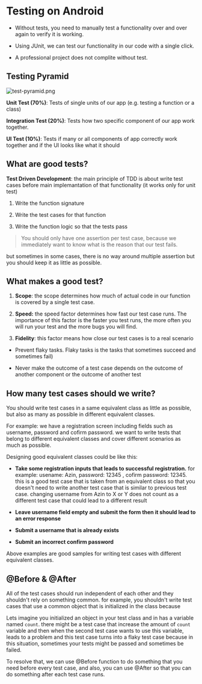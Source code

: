 # Testing on Android

- Without tests, you need to manually test a functionality over and over again to verify it is working.

- Using JUnit, we can test our functionality in our code with a single click.

- A professional project does not complite without test.

## Testing Pyramid

![test-pyramid.png](/home/azinalizadeh/Desktop/test-pyramid.png)

**Unit Test (70%)**: Tests of single units of our app (e.g. testing a function or a class)

**Integration Test (20%)**: Tests how two specific component of our app work together.

**UI Test (10%)**: Tests if many or all components of app correctly work together and if the UI looks like what it should

## What are good tests?

**Test Driven Development**: the main principle of TDD is about write test cases before main implemantation of that functionality (it works only for unit test)

1. Write the function signature

2. Write the test cases for that function

3. Write the function logic so that the tests pass

> You should only have one assertion per test case, because we immediately want to know what is the reason that our test fails.

but sometimes in some cases, there is no way around multiple assertion but you should keep it as little as possible.

## What makes a good test?

1. **Scope**: the scope determines how much of actual code in our function is covered by a single test case.

2. **Speed:** the speed factor determines how fast our test case runs. The importance of this factor is the faster you test runs, the more often you will run your test and the more bugs you will find.

3. **Fidelity**: this factor means how close our test cases is to a real scenario
- Prevent flaky tasks. Flaky tasks is the tasks that sometimes succeed and sometimes fail)

- Never make the outcome of a test case depends on the outcome of another component or the outcome of another test

## How many test cases should we write?

You should write test cases in a same equivalent class as little as possible, but also as many as possible in different equivalent classes.

For example: we have a registration screen including fields such as username, password and cofirm password. we want to write tests that belong to different equivalent classes and cover different scenarios as much as possible.

Designing good equivalent classes could be like this:

- **Take some registration inputs that leads to successful registration.** for example: usename: Azin, password: 12345 , cofirm password: 12345. this is a good test case that is taken from an equivalent class so that you doesn't need to write another test case that is similar to previous test case. changing username from Azin to X or Y does not count as a different test case that could lead to a different result

- **Leave username field empty and submit the form then it should lead to an error response**

- **Submit a username that is already exists**

- **Submit an incorrect confirm password**

Above examples are good samples for writing test cases with different equivalent classes.

## @Before & @After

All of the test cases should run independent of each other and they shouldn't rely on something common. for example, you shouldn't write test cases that use a common object that is initialized in the class because 

Lets imagine you initialized an object in your test class and in has a variable named `count`. there might be a test case that increase the amount of `count` variable and then when the second test case wants to use this variable, leads to a problem and this test case turns into a flaky test case because in this situation, sometimes your tests might be passed and sometimes be failed.

To resolve that, we can use @Before function to do something that you need before every test case, and also, you can use @After so that you can do something after each test case runs.


